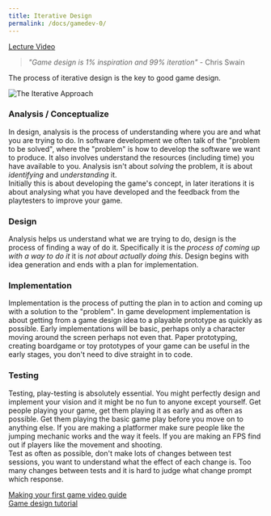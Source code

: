 ```yaml
---
title: Iterative Design
permalink: /docs/gamedev-0/
---
```


[Lecture Video](https://web.microsoftstream.com/video/782c123a-6105-4fd3-a67c-bbfbd3ce4fc1)  

>*"Game design is 1% inspiration and 99% iteration"* - Chris Swain  

The process of iterative design is the key to good game design. 

<centre>        
    <img src="{{ "/assets/img/gamedev/iter2.jpg" | relative_url }}" alt="The Iterative Approach" class="img-responsive">
</centre>

### Analysis / Conceptualize

In design, analysis is the process of understanding where you are and what you are trying to do. In software development we often talk of the "problem to be solved", where the "problem" is how to develop the software we want to produce. It also involves understand the resources (including time) you have available to you. Analysis isn't about *solving* the problem, it is about *identifying* and *understanding* it.  
Initially this is about developing the game's concept, in later iterations it is about analysing what you have developed and the feedback from the playtesters to improve your game.

### Design 

Analysis helps us understand what we are trying to do, design is the process of finding a way of do it. Specifically it is the *process of coming up with a way to do it* it is *not about actually doing this*. Design begins with idea generation and ends with a plan for implementation.  


### Implementation

Implementation is the process of putting the plan in to action and coming up with a solution to the "problem". In game development implementation is about getting from a game design idea to a playable prototype as quickly as possible. Early implementations will be basic, perhaps only a character moving around the screen perhaps not even that. Paper prototyping, creating boardgame or toy prototypes of your game can be useful in the early stages, you don't need to dive straight in to code.

### Testing

Testing, play-testing is absolutely essential. You might perfectly design and implement your vision and it might be no fun to anyone except yourself. Get people playing your game, get them playing it as early and as often as possible. Get them playing the basic game play before you move on to anything else. If you are making a platformer make sure people like the jumping mechanic works and the way it feels. If you are making an FPS find out if players like the movement and shooting.  
Test as often as possible, don't make lots of changes between test sessions, you want to understand what the effect of each change is. Too many changes between tests and it is hard to judge what change prompt which response.  


[Making your first game video guide](https://www.youtube.com/playlist?list=PLhyKYa0YJ_5C6QC36h5eApOyXtx98ehGi)  
[Game design tutorial](https://www.youtube.com/playlist?list=PLhqJJNjsQ7KHI3oYZfZ9nLEnQMBEhbmP8)  



